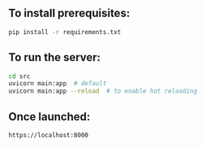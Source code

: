 ## To install prerequisites:
```bash
pip install -r requirements.txt
```

## To run the server:

```bash
cd src
uvicorn main:app  # default
uvicorn main:app --reload  # to enable hot reloading
```

## Once launched:
```
https://localhost:8000
```